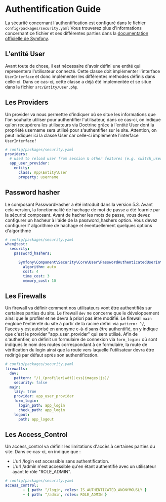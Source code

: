 # Authentification Guide

La sécurité concernant l'authentification est configuré dans le fichier `config/packages/security.yaml`
Vous trouverez plus d'informations concernant ce fichier et ses différentes parties dans la [documentation officielle de Symfony](https://symfony.com/doc/4.2/security.html).

## L'entité User
Avant toute de chose, il est nécessaire d'avoir défini une entité qui representera l'utilisateur connecté.
Cette classe doit implémenter l'interface `UserInterface` et donc implémenter les différentes méthodes définis dans celle-ci.
Dans ce cas-ci, cette classe a déjà été implementée et se situe dans la fichier `src/Entity/User.php`.

## Les Providers
Un provider va nous permettre d'indiquer où se situe les informations que l'on souhaite utiliser pour authentifier l'utilisateur, dans ce cas-ci, on indique qu'on recupérera les utilisateurs via Doctrine grâce à l'entité User dont la propriété username sera utilisé pour s'authentifier sur le site.
Attention, on peut indiquer ici la classe User car celle-ci implémente l'interface `UserInterface` !
```yaml
# config/packages/security.yaml
providers:
  # used to reload user from session & other features (e.g. switch_user)
  app_user_provider:
    entity:
      class: App\Entity\User
      property: username
```

## Password hasher
Le composant PasswordHasher a été introduit dans la version 5.3. Avant cela version, la fonctionnalité de hachage de mot
de passe a été fournie par la sécurité composant.
Avant de hacher les mots de passe, vous devez configurer un hacheur à l'aide de la password_hashers option. Vous devez configurer l' algorithme de hachage et éventuellement quelques options d'algorithme
```yaml
# config/packages/security.yaml
when@test:
  security:
    password_hashers:

      Symfony\Component\Security\Core\User\PasswordAuthenticatedUserInterface:
        algorithm: auto
        cost: 4 
        time_cost: 3
        memory_cost: 10
```

## Les Firewalls
Un firewall va définir comment nos utilisateurs vont être authentifiés sur certaines parties du site.
Le firewall `dev` ne concerne que le développement ainsi que le profiler et ne devra à priori pas être modifié.
Le firewall `main` englobe l'entiéreté du site à partir de la racine défini via `pattern: ^/`, l'accès y est autorisé en anonyme c-à-d sans être authentifié, on y indique que c'est le provider "app_user_provider" qui sera utilisé.
Afin de s'authenfier, on définit un formulaire de connexion via `form_login:` où sont indiqués le nom des routes correspondant à ce formulaire, la route de vérification du login ainsi que la route vers laquelle l'utilisateur devra être redirigé par défaut après son authentification.
```yaml
# config/packages/security.yaml
firewalls:
  dev:
    pattern: ^/(_(profiler|wdt)|css|images|js)/
    security: false
  main:
    lazy: true
    provider: app_user_provider
    form_login:
      login_path: app_login
      check_path: app_login
    logout:
      path: app_logout
```

## Les Access_Control
Un access_control va définir les limitations d'accès à certaines parties du site.
Dans ce cas-ci, on indique que :
- L'url /login est accessible sans authentification.
- L'url /admin n'est accessible qu'en étant authentifié avec un utilisateur ayant le rôle "ROLE_ADMIN".
```yaml
# config/packages/security.yaml
access_control:
        - { path: ^/login, roles: IS_AUTHENTICATED_ANONYMOUSLY }
        - { path: ^/admin, roles: ROLE_ADMIN }
```